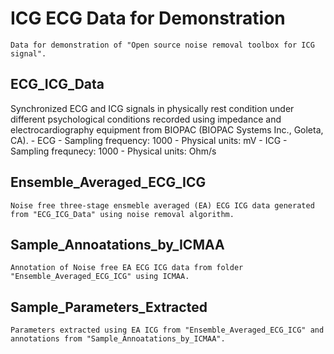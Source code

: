 # ICG ECG Data for Demonstration 
  
    Data for demonstration of "Open source noise removal toolbox for ICG signal".
  
## ECG_ICG_Data

Synchronized ECG and ICG signals in physically rest condition under different psychological conditions recorded using impedance and electrocardiography equipment from BIOPAC (BIOPAC Systems Inc., Goleta, CA).
    - ECG 
      - Sampling frequency:  1000
      -  Physical units:  mV
     - ICG
      - Sampling frequnecy: 1000
      - Physical units:  Ohm/s
  
  ## Ensemble_Averaged_ECG_ICG
  
    Noise free three-stage ensmeble averaged (EA) ECG ICG data generated from "ECG_ICG_Data" using noise removal algorithm.
  
  ## Sample_Annoatations_by_ICMAA
  
    Annotation of Noise free EA ECG ICG data from folder "Ensemble_Averaged_ECG_ICG" using ICMAA.
  
  ## Sample_Parameters_Extracted
  
    Parameters extracted using EA ICG from "Ensemble_Averaged_ECG_ICG" and annotations from "Sample_Annoatations_by_ICMAA".
 

